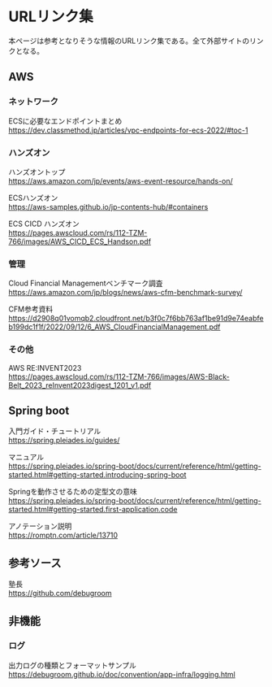 # URLリンク集
本ページは参考となりそうな情報のURLリンク集である。全て外部サイトのリンクとなる。

## AWS
### ネットワーク
ECSに必要なエンドポイントまとめ  
https://dev.classmethod.jp/articles/vpc-endpoints-for-ecs-2022/#toc-1  

### ハンズオン
ハンズオントップ  
https://aws.amazon.com/jp/events/aws-event-resource/hands-on/  

ECSハンズオン  
https://aws-samples.github.io/jp-contents-hub/#containers  

ECS CICD ハンズオン  
https://pages.awscloud.com/rs/112-TZM-766/images/AWS_CICD_ECS_Handson.pdf  

### 管理
Cloud Financial Managementベンチマーク調査  
https://aws.amazon.com/jp/blogs/news/aws-cfm-benchmark-survey/  

CFM参考資料  
https://d2908q01vomqb2.cloudfront.net/b3f0c7f6bb763af1be91d9e74eabfeb199dc1f1f/2022/09/12/6_AWS_CloudFinancialManagement.pdf  

### その他
AWS RE:INVENT2023  
https://pages.awscloud.com/rs/112-TZM-766/images/AWS-Black-Belt_2023_reInvent2023digest_1201_v1.pdf  

## Spring boot
入門ガイド・チュートリアル  
https://spring.pleiades.io/guides/  

マニュアル  
https://spring.pleiades.io/spring-boot/docs/current/reference/html/getting-started.html#getting-started.introducing-spring-boot  

Springを動作させるための定型文の意味  
https://spring.pleiades.io/spring-boot/docs/current/reference/html/getting-started.html#getting-started.first-application.code  

アノテーション説明  
https://romptn.com/article/13710  

## 参考ソース  
塾長  
https://github.com/debugroom  

## 非機能
### ログ
出力ログの種類とフォーマットサンプル  
https://debugroom.github.io/doc/convention/app-infra/logging.html  
